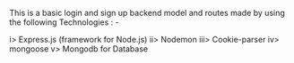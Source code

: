 This is a basic login and sign up backend model and routes made by using the following Technologies : - 

i> Express.js (framework for Node.js)
ii> Nodemon 
iii> Cookie-parser
iv> mongoose
v> Mongodb for Database
